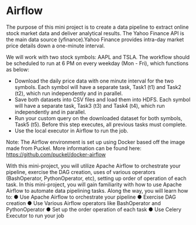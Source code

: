 # Airflow

The purpose of this mini project is to create a data pipeline to extract online stock market data and deliver analytical results. The Yahoo Finance API is the main data source (yfinance).Yahoo Finance provides intra-day market price details down a one-minute interval.

We will work with two stock symbols: AAPL and TSLA. The workflow should be scheduled to run at 6 PM on every weekday (Mon - Fri), which functions as below:

- Download the daily price data with one minute interval for the two symbols. Each symbol will have a separate task, Task1 (t1) and Task2 (t2), which run independently and in parallel.
- Save both datasets into CSV files and load them into HDFS. Each symbol will have a separate task, Task3 (t3) and Task4 (t4), which run independently and in parallel.
- Run your custom query on the downloaded dataset for both symbols, Task5 (t5). Before this step executes, all previous tasks must complete.
- Use the local executor in Airflow to run the job.

Note: The Airflow environment is set up using Docker based off the image made from Puckel. More information can be found here:
https://github.com/puckel/docker-airflow

With this mini-project, you will utilize Apache Airflow to orchestrate your pipeline, exercise the DAG creation, uses of various operators (BashOperator, PythonOperator, etc), setting up order of operation of each task.
In this mini-project, you will gain familiarity with how to use Apache Airflow to automate data pipelining tasks. Along the way, you will learn how to:
● Use Apache Airflow to orchestrate your pipeline
● Exercise DAG creation
● Use Various Airflow operators like BashOperator and PythonOperator
● Set up the order operation of each task
● Use Celery Executor to run your job

